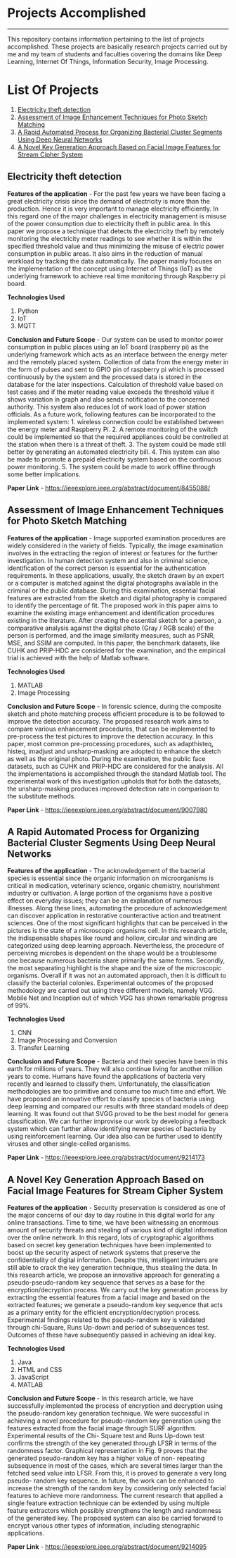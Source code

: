 # Projects Accomplished
--------------------------
This repository contains information pertaining to the list of projects accomplished. These projects are basically research projects carried out by me and my team of students and faculties covering the domains like Deep Learning, Internet Of Things, Information Security, Image Processing.


# List Of Projects 
1. [Electricity theft detection](https://github.com/sannidhan/Major-Projects/blob/main/README.md#electricity-theft-detection)
2. [Assessment of Image Enhancement Techniques for Photo Sketch Matching](https://github.com/sannidhan/Major-Projects/blob/main/README.md#Assessment-of-Image-Enhancement-Techniques-for-Photo-Sketch-Matching)
3. [A Rapid Automated Process for Organizing Bacterial Cluster Segments Using Deep Neural Networks](https://github.com/sannidhan/Major-Projects/blob/main/README.md#A-Rapid-Automated-Process-for-Organizing-Bacterial-Cluster-Segments-Using-Deep-Neural-Networks)
4. [A Novel Key Generation Approach Based on Facial Image Features for Stream Cipher System](https://github.com/sannidhan/Major-Projects/blob/main/README.md#A-Novel-Key-Generation-Approach-Based-on-Facial-Image-Features-for-Stream-Cipher-System)

Electricity theft detection
-------------------------------------
**Features of the application** - For the past few years we have been facing a great electricity crisis since the demand of electricity is more than the production. Hence it is very important to manage electricity efficiently. In this regard one of the major challenges in electricity management is misuse of the power consumption due to electricity theft in public area. In this paper we propose a technique that detects the electricity theft by remotely monitoring the electricity meter readings to see whether it is within the specified threshold value and thus minimizing the misuse of electric power consumption in public areas. It also aims in the reduction of manual workload by tracking the data automatically. The paper mainly focuses on the implementation of the concept using Internet of Things (IoT) as the underlying framework to achieve real time monitoring through Raspberry pi board.

**Technologies Used**
1. Python
2. IoT
3. MQTT

**Conclusion and Future Scope** - Our system can be used to monitor power consumption in  public  places  using  an  IoT  board  (raspberry  pi)  as  the underlying  framework  which  acts  as  an  interface  between  the energy meter and the remotely placed system.  Collection of data from the energy meter in the form of pulses and sent to GPIO pin of raspberry pi which is processed continuously by the system and the  processed  data  is  stored  in  the  database  for  the  later inspections. Calculation of threshold value based on test cases and if the meter reading value exceeds the threshold value it shows variation in graph and also sends notification to the concerned authority. This system also reduces lot of work load of power station officials. As  a  future  work,  following  features  can  be incorporated to the implemented system: 1. wireless connection could be established between the energy meter and Raspberry Pi. 2. A remote monitoring of the switch could be implemented so that  the  required  appliances  could  be  controlled  at  the  station when there is a threat of theft. 3. The system could be made still better by generating an automated electricity bill. 4. This system can also be made to promote a prepaid electricity system based on  the  continuous  power  monitoring.  5.  The  system  could  be made to work offline through some better implications.  

**Paper Link** - https://ieeexplore.ieee.org/abstract/document/8455088/

Assessment of Image Enhancement Techniques for Photo Sketch Matching
-------------------------------------
**Features of the application** - Image supported examination procedures are widely considered in the variety of fields. Typically, the image examination involves in the extracting the region of interest or features for the further investigation. In human detection system and also in criminal science, identification of the correct person is essential for the authentication requirements. In these applications, usually, the sketch drawn by an expert or a computer is matched against the digital photographs available in the criminal or the public database. During this examination, essential facial features are extracted from the sketch and digital photography is compared to identify the percentage of fit. The proposed work in this paper aims to examine the existing image enhancement and identification procedures existing in the literature. After creating the essential sketch for a person, a comparative analysis against the digital photo (Gray / RGB scale) of the person is performed, and the image similarity measures, such as PSNR, MSE, and SSIM are computed. In this paper, the benchmark datasets, like CUHK and PRIP-HDC are considered for the examination, and the empirical trial is achieved with the help of Matlab software.

**Technologies Used**
1. MATLAB
2. Image Processing

**Conclusion and Future Scope** - In forensic science, during the composite sketch and photo matching process efficient procedure is to be followed to improve the detection accuracy. The proposed research work aims to compare various enhancement procedures, that can be implemented to pre-process the test pictures to improve the detection accuracy. In this paper, most common pre-processing procedures, such as adapthisteq, histeq, imadjust and unsharp-masking are adopted to enhance the sketch as well as the original photo. During the examination, the public face datasets, such as CUHK and PRIP-HDC are considered for the analysis. All the implementations is accomplished through the standard Matlab tool. The experimental work of this investigation upholds that for both the datasets, the unsharp-masking produces improved detection rate in comparison to the substitute methods.  

**Paper Link** - https://ieeexplore.ieee.org/abstract/document/9007980

A Rapid Automated Process for Organizing Bacterial Cluster Segments Using Deep Neural Networks
-------------------------------------
**Features of the application** - The acknowledgement of the bacterial species is essential since the organic information on microorganisms is critical in medication, veterinary science, organic chemistry, nourishment industry or cultivation. A large portion of the organisms have a positive effect on everyday issues; they can be an explanation of numerous illnesses. Along these lines, automating the procedure of acknowledgement can discover application in restorative counteractive action and treatment sciences. One of the most significant highlights that can be perceived in the pictures is the state of a microscopic organisms cell. In this research article, the indispensable shapes like round and hollow, circular and winding are categorized using deep learning approach. Nevertheless, the procedure of perceiving microbes is dependent on the shape would be a troublesome one because numerous bacteria share primarily the same forms. Secondly, the most separating highlight is the shape and the size of the microscopic organisms. Overall if it was not an automated approach, then it is difficult to classify the bacterial colonies. Experimental outcomes of the proposed methodology are carried out using three different models, namely VGG. Mobile Net and Inception out of which VGG has shown remarkable progress of 99%.

**Technologies Used**
1. CNN
2. Image Processing and Conversion
3. Transfer Learning

**Conclusion and Future Scope** - Bacteria and their species have been in this earth for millions of years. They will also continue living for another million years to come. Humans have found the applications of bacteria very recently and learned to classify them. Unfortunately, the classification methodologies are too primitive and consume too much time and effort. We have proposed an innovative effort to classify species of bacteria using deep learning and compared our results with three standard models of deep learning. It was found out that SVGG proved to be the best model for genera classification. We can further improvise our work by developing a feedback system which can further allow identifying newer species of bacteria by using reinforcement learning. Our idea also can be further used to identify viruses and other single-celled organisms.

**Paper Link** - https://ieeexplore.ieee.org/abstract/document/9214173

A Novel Key Generation Approach Based on Facial Image Features for Stream Cipher System
-------------------------------------
**Features of the application** - Security preservation is considered as one of the major concerns of our day to day routine in this digital world for any online transactions. Time to time, we have been witnessing an enormous amount of security threats and stealing of various kind of digital information over the online network. In this regard, lots of cryptographic algorithms based on secret key generation techniques have been implemented to boost up the security aspect of network systems that preserve the confidentiality of digital information. Despite this, intelligent intruders are still able to crack the key generation technique, thus stealing the data. In this research article, we propose an innovative approach for generating a pseudo-pseudo-random key sequence that serves as a base for the encryption/decryption process. We carry out the key generation process by extracting the essential features from a facial image and based on the extracted features; we generate a pseudo-random key sequence that acts as a primary entity for the efficient encryption/decryption process. Experimental findings related to the pseudo-random key is validated through chi-Square, Runs Up-down and period of subsequences test. Outcomes of these have subsequently passed in achieving an ideal key.

**Technologies Used**
1. Java 
2. HTML and CSS
3. JavaScript
4. MATLAB

**Conclusion and Future Scope** - In this research article, we have successfully implemented the process of encryption and decryption using the pseudo-random key generation technique. We were successful in achieving a novel procedure for pseudo-random key generation using the features extracted from the facial image through SURF algorithm. Experimental results of the Chi- Square test and Runs Up-down test confirms the strength of the key generated through LFSR in terms of the randomness factor. Graphical representation in Fig. 9 proves that the generated pseudo-random key has a higher value of non- repeating subsequence in most of the cases, which are several times larger than the fetched seed value into LFSR. From this, it is proved to generate a very long pseudo- random key sequence. In future, the work can be enhanced to increase the strength of the random key by considering only selected facial features to achieve more randomness. The current research that applied a single feature extraction technique can be extended by using multiple feature extractors which possibly strengthens the length and randomness of the generated key. The proposed system can also be carried forward to encrypt various other types of information, including stenographic applications.

**Paper Link** - https://ieeexplore.ieee.org/abstract/document/9214095


